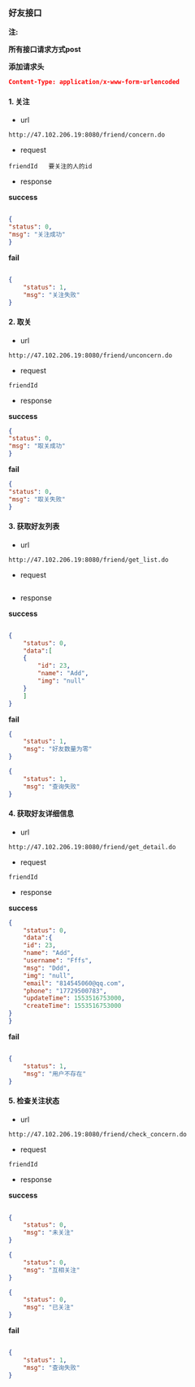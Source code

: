 ### 好友接口

**注:** 

 **所有接口请求方式post**

**添加请求头**

```json
Content-Type: application/x-www-form-urlencoded
```
#### 1. 关注

- url 

```
http://47.102.206.19:8080/friend/concern.do
```

- request

```
friendId   要关注的人的id
```

- response

**success**

```json

{
"status": 0,
"msg": "关注成功"
}
```
**fail**

```json

{
	"status": 1,
	"msg": "关注失败"
}

```
#### 2. 取关

- url 

```
http://47.102.206.19:8080/friend/unconcern.do
```

- request

```
friendId
```

- response

**success**

```json
{
"status": 0,
"msg": "取关成功"
}
```

**fail**

```json
{
"status": 0,
"msg": "取关失败"
}
```
#### 3. 获取好友列表

- url 

```
http://47.102.206.19:8080/friend/get_list.do
```

- request

```

```

- response

**success**

```json

{
	"status": 0,
	"data":[
	{
		"id": 23,
		"name": "Add",
		"img": "null"
	}
	]
}
```

**fail**

```json
{
	"status": 1,
	"msg": "好友数量为零"
}

{
	"status": 1,
	"msg": "查询失败"
}
```
#### 4. 获取好友详细信息

- url 

```
http://47.102.206.19:8080/friend/get_detail.do
```

- request

```
friendId
```

- response

**success**

```json
{
	"status": 0,
	"data":{
	"id": 23,
	"name": "Add",
	"username": "Fffs",
	"msg": "Ddd",
	"img": "null",
	"email": "814545060@qq.com",
	"phone": "17729500783",
	"updateTime": 1553516753000,
	"createTime": 1553516753000
}
}
```

**fail**

```json

{
	"status": 1,
	"msg": "用户不存在"
}

```
#### 5. 检查关注状态

- url 

```
http://47.102.206.19:8080/friend/check_concern.do
```

- request

```
friendId
```

- response

**success**

```json
	
{
	"status": 0,
	"msg": "未关注"
}

{
	"status": 0,
	"msg": "互相关注"
}

{
	"status": 0,
	"msg": "已关注"
}
```

**fail**

```json

{
	"status": 1,
    "msg": "查询失败"
}

```
